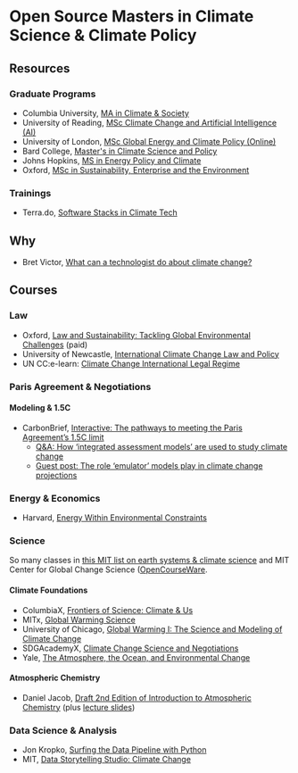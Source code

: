 # Open Source Masters in Climate Science & Climate Policy 

## Resources 

### Graduate Programs
- Columbia University, [MA in Climate & Society](https://climatesociety.ei.columbia.edu/)
- University of Reading, [MSc Climate Change and Artificial Intelligence (AI)](https://www.reading.ac.uk/ready-to-study/study/subject-area/meteorology-and-climate-pg/msc-climate-change-and-artificial-intelligence)
- University of London, [MSc Global Energy and Climate Policy (Online)](https://www.soas.ac.uk/study/find-course/msc-global-energy-and-climate-policy-online)
- Bard College, [Master's in Climate Science and Policy](https://gps.bard.edu/academics/ms-in-climate-science-and-policy)
- Johns Hopkins, [MS in Energy Policy and Climate](https://advanced.jhu.edu/academics/graduate/ms-energy-policy-climate/)
- Oxford, [MSc in Sustainability, Enterprise and the Environment](https://www.ox.ac.uk/admissions/graduate/courses/msc-sustainability-enterprise-environment)


### Trainings
- Terra.do, [Software Stacks in Climate Tech](https://www.terra.do/climate-education/cohort-courses/software-stacks-in-climate-tech/?utm_source=drip&utm_medium=email&utm_campaign=Marketing+Email+-+Nov+29th&utm_source=drip&utm_medium=email&utm_campaign=Climate+Switch+-+Dec+7th)

## Why
- Bret Victor, [What can a technologist do about climate change?](http://worrydream.com/ClimateChange/)

## Courses
### Law 
- Oxford, [Law and Sustainability: Tackling Global Environmental Challenges](https://onlinecourses.smithschool.ox.ac.uk/courses/law-and-sustainability/?utm_source=google&utm_medium=cpc&utm_campaign=OXU-GG-SN-NB-C-SUS-NDC-SUST-PR-10232023-C02-MMT-NSP-NSP-NSP&gclsrc=ds) (paid)
- University of Newcastle, [International Climate Change Law and Policy](https://www.newcastle.edu.au/study/online-learning/international-climate-change-law-and-policy#)
- UN CC:e-learn: [Climate Change International Legal Regime](https://unccelearn.org/course/view.php?id=68&page=overview)

### Paris Agreement & Negotiations

#### Modeling & 1.5C 
- CarbonBrief, [Interactive: The pathways to meeting the Paris Agreement’s 1.5C limit](https://interactive.carbonbrief.org/one-point-five-pathways/index.html)
  - [Q&A: How ‘integrated assessment models’ are used to study climate change](https://www.carbonbrief.org/qa-how-integrated-assessment-models-are-used-to-study-climate-change/)
  - [Guest post: The role ‘emulator’ models play in climate change projections](https://www.carbonbrief.org/guest-post-the-role-emulator-models-play-in-climate-change-projections/)

### Energy & Economics
- Harvard, [Energy Within Environmental Constraints](https://pll.harvard.edu/course/energy-within-environmental-constraints)

### Science 

So many classes in [this MIT list on earth systems & climate science](https://ocw.mit.edu/course-lists/environment-earth-systems-and-climate-science-5/) and MIT Center for Global Change Science ([OpenCourseWare](https://cgcs.mit.edu/education-outreach/mit-opencourseware).


#### Climate Foundations 
- ColumbiaX, [Frontiers of Science: Climate & Us](https://www.edx.org/learn/climate-change/columbia-university-frontiers-of-science-climate-us)
- MITx, [Global Warming Science](https://www.edx.org/learn/global-warming/massachusetts-institute-of-technology-global-warming-science)
- University of Chicago, [Global Warming I: The Science and Modeling of Climate Change](https://www.coursera.org/learn/global-warming)
- SDGAcademyX, [Climate Change Science and Negotiations](https://www.edx.org/learn/climate-change/sdg-academy-climate-change-science-and-negotiations)
- Yale, [The Atmosphere, the Ocean, and Environmental Change](https://www.coursearena.io/course/the-atmosphere-the-ocean-and-environmental-change-by-yale-university)

#### Atmospheric Chemistry 
- Daniel Jacob, [Draft 2nd Edition of Introduction to Atmospheric Chemistry](https://acmg.seas.harvard.edu/education/2nd-edition) (plus [lecture slides](https://acmg.seas.harvard.edu/education#slides))

### Data Science & Analysis 
- Jon Kropko, [Surfing the Data Pipeline with Python](https://jkropko.github.io/surfing-the-data-pipeline/intro.html)
- MIT, [Data Storytelling Studio: Climate Change](https://ocw.mit.edu/courses/cms-631-data-storytelling-studio-climate-change-spring-2017/)
